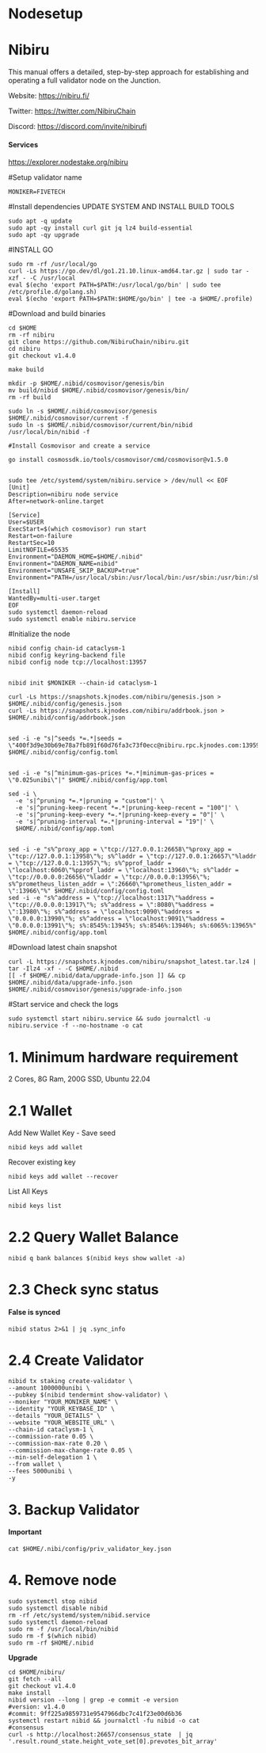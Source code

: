 # Nodesetup
# Nibiru
This manual offers a detailed, step-by-step approach for establishing and operating a full validator node on the Junction.

Website: https://nibiru.fi/


Twitter: https://twitter.com/NibiruChain

Discord: https://discord.com/invite/nibirufi


#### Services

https://explorer.nodestake.org/nibiru

#Setup validator name
```
MONIKER=FIVETECH
```

#Install dependencies UPDATE SYSTEM AND INSTALL BUILD TOOLS
```
sudo apt -q update
sudo apt -qy install curl git jq lz4 build-essential
sudo apt -qy upgrade
```

#INSTALL GO
```
sudo rm -rf /usr/local/go
curl -Ls https://go.dev/dl/go1.21.10.linux-amd64.tar.gz | sudo tar -xzf - -C /usr/local
eval $(echo 'export PATH=$PATH:/usr/local/go/bin' | sudo tee /etc/profile.d/golang.sh)
eval $(echo 'export PATH=$PATH:$HOME/go/bin' | tee -a $HOME/.profile)
```

#Download and build binaries
```
cd $HOME
rm -rf nibiru
git clone https://github.com/NibiruChain/nibiru.git
cd nibiru
git checkout v1.4.0

make build

mkdir -p $HOME/.nibid/cosmovisor/genesis/bin
mv build/nibid $HOME/.nibid/cosmovisor/genesis/bin/
rm -rf build

sudo ln -s $HOME/.nibid/cosmovisor/genesis $HOME/.nibid/cosmovisor/current -f
sudo ln -s $HOME/.nibid/cosmovisor/current/bin/nibid /usr/local/bin/nibid -f

#Install Cosmovisor and create a service

go install cosmossdk.io/tools/cosmovisor/cmd/cosmovisor@v1.5.0


sudo tee /etc/systemd/system/nibiru.service > /dev/null << EOF
[Unit]
Description=nibiru node service
After=network-online.target

[Service]
User=$USER
ExecStart=$(which cosmovisor) run start
Restart=on-failure
RestartSec=10
LimitNOFILE=65535
Environment="DAEMON_HOME=$HOME/.nibid"
Environment="DAEMON_NAME=nibid"
Environment="UNSAFE_SKIP_BACKUP=true"
Environment="PATH=/usr/local/sbin:/usr/local/bin:/usr/sbin:/usr/bin:/sbin:/bin:/usr/games:/usr/local/games:/snap/bin:$HOME/.nibid/cosmovisor/current/bin"

[Install]
WantedBy=multi-user.target
EOF
sudo systemctl daemon-reload
sudo systemctl enable nibiru.service
```

#Initialize the node
```
nibid config chain-id cataclysm-1
nibid config keyring-backend file
nibid config node tcp://localhost:13957


nibid init $MONIKER --chain-id cataclysm-1

curl -Ls https://snapshots.kjnodes.com/nibiru/genesis.json > $HOME/.nibid/config/genesis.json
curl -Ls https://snapshots.kjnodes.com/nibiru/addrbook.json > $HOME/.nibid/config/addrbook.json


sed -i -e "s|^seeds *=.*|seeds = \"400f3d9e30b69e78a7fb891f60d76fa3c73f0ecc@nibiru.rpc.kjnodes.com:13959\"|" $HOME/.nibid/config/config.toml


sed -i -e "s|^minimum-gas-prices *=.*|minimum-gas-prices = \"0.025unibi\"|" $HOME/.nibid/config/app.toml

sed -i \
  -e 's|^pruning *=.*|pruning = "custom"|' \
  -e 's|^pruning-keep-recent *=.*|pruning-keep-recent = "100"|' \
  -e 's|^pruning-keep-every *=.*|pruning-keep-every = "0"|' \
  -e 's|^pruning-interval *=.*|pruning-interval = "19"|' \
  $HOME/.nibid/config/app.toml


sed -i -e "s%^proxy_app = \"tcp://127.0.0.1:26658\"%proxy_app = \"tcp://127.0.0.1:13958\"%; s%^laddr = \"tcp://127.0.0.1:26657\"%laddr = \"tcp://127.0.0.1:13957\"%; s%^pprof_laddr = \"localhost:6060\"%pprof_laddr = \"localhost:13960\"%; s%^laddr = \"tcp://0.0.0.0:26656\"%laddr = \"tcp://0.0.0.0:13956\"%; s%^prometheus_listen_addr = \":26660\"%prometheus_listen_addr = \":13966\"%" $HOME/.nibid/config/config.toml
sed -i -e "s%^address = \"tcp://localhost:1317\"%address = \"tcp://0.0.0.0:13917\"%; s%^address = \":8080\"%address = \":13980\"%; s%^address = \"localhost:9090\"%address = \"0.0.0.0:13990\"%; s%^address = \"localhost:9091\"%address = \"0.0.0.0:13991\"%; s%:8545%:13945%; s%:8546%:13946%; s%:6065%:13965%" $HOME/.nibid/config/app.toml
```

#Download latest chain snapshot
```
curl -L https://snapshots.kjnodes.com/nibiru/snapshot_latest.tar.lz4 | tar -Ilz4 -xf - -C $HOME/.nibid
[[ -f $HOME/.nibid/data/upgrade-info.json ]] && cp $HOME/.nibid/data/upgrade-info.json $HOME/.nibid/cosmovisor/genesis/upgrade-info.json
```

#Start service and check the logs
```
sudo systemctl start nibiru.service && sudo journalctl -u nibiru.service -f --no-hostname -o cat
```


# 1. Minimum hardware requirement
2 Cores, 8G Ram,  200G SSD, Ubuntu 22.04

# 2.1 Wallet
Add New Wallet Key - Save seed
```
nibid keys add wallet
```
Recover existing key
```
nibid keys add wallet --recover
```
List All Keys
```
nibid keys list
```
# 2.2 Query Wallet Balance
```
nibid q bank balances $(nibid keys show wallet -a)
```
# 2.3 Check sync status
#### False is synced
```
nibid status 2>&1 | jq .sync_info
```
# 2.4 Create Validator
```
nibid tx staking create-validator \
--amount 1000000unibi \
--pubkey $(nibid tendermint show-validator) \
--moniker "YOUR_MONIKER_NAME" \
--identity "YOUR_KEYBASE_ID" \
--details "YOUR_DETAILS" \
--website "YOUR_WEBSITE_URL" \
--chain-id cataclysm-1 \
--commission-rate 0.05 \
--commission-max-rate 0.20 \
--commission-max-change-rate 0.05 \
--min-self-delegation 1 \
--from wallet \
--fees 5000unibi \
-y
```




# 3. Backup Validator
#### Important
```
cat $HOME/.nibi/config/priv_validator_key.json
```
# 4. Remove node
```
sudo systemctl stop nibid
sudo systemctl disable nibid
rm -rf /etc/systemd/system/nibid.service
sudo systemctl daemon-reload
sudo rm -f /usr/local/bin/nibid
sudo rm -f $(which nibid)
sudo rm -rf $HOME/.nibid
```

**Upgrade**
```
cd $HOME/nibiru/
git fetch --all
git checkout v1.4.0
make install
nibid version --long | grep -e commit -e version
#version: v1.4.0
#commit: 9ff225a9859731e9547966dbc7c41f23e00d6b36
systemctl restart nibid && journalctl -fu nibid -o cat
#consensus
curl -s http://localhost:26657/consensus_state  | jq '.result.round_state.height_vote_set[0].prevotes_bit_array'
```
